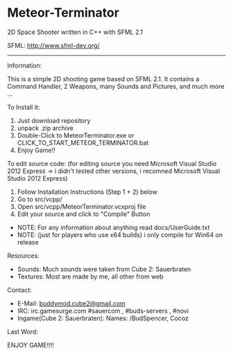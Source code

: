 # Meteor-Terminator
2D Space Shooter written in C++ with SFML 2.1

SFML: http://www.sfml-dev.org/

----------------------------------------------------------------------------------------------------------------------


Information: 

This is a simple 2D shooting game based on SFML 2.1. It contains a Command Handler, 2 Weapons, many Sounds and Pictures, and much more ...

To Install it:

  1. Just download repository 
  2. unpack .zip archive
  3. Double-Click to MeteorTerminator.exe or CLICK_TO_START_METEOR_TERMINATOR.bat
  4.  Enjoy Game!!
  
To edit source code:
(for editing source you need Microsoft Visual Studio 2012 Express -> i didn't tested other versions, i recomned Microsoft Visual Studio 2012 Express)

  1. Follow Installation Instructions (Step 1 + 2) below
  2. Go to src/vcpp/ 
  3. Open src/vcpp/MeteorTerminator.vcxproj file
  4. Edit your source and click to "Compile" Button
  
  - NOTE: For any information about anything read docs/UserGuide.txt
  - NOTE: (just for players who use x64 builds) i only compile for Win64 on release
  
Resources:

  - Sounds: Much sounds were taken from Cube 2: Sauerbraten
  - Textures: Most are made by me, all other from web
  
Contact: 

  - E-Mail: buddymod.cube2@gmail.com 
  - IRC: irc.gamesurge.com #sauercom , #buds-servers , #novi 
  - Ingame(Cube 2: Sauerbraten): Names: /BudSpencer, Cocoz
  
Last Word: 

ENJOY GAME!!!!
